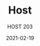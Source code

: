 ---
designer: "Pedrali R&D"
description: "Host%20is%20a%20modular%20system%20of%20single%2C%20double%20and%20corner%20units%20of%20seating%20with%20backrest%20and%20poufs%20that%20is%20appropriate%20for%20a%20large%20number%20of%20combinations%20and%20customizations.%20Upholstered%20pouf%20in%20polyurethane%20injected%20foam%20with%20steel%20tube%20sled%20frame%20%D8%2016mm."
image_primary: "img/Host_203_01_zoom.jpg"
image_secondary: "img/Host_203_02_zoom.jpg"
manufacturer: "Pedrali"
href: "https://www.pedrali.it/en/products/catalog/Modular-seating-HOST-203/"
subtitle: "HOST 203"
tags: 
  - "Pedrali"
  - "Modular Seating"
title: "Host"
category: "Modular Seating"
slug: "/manufacturers/pedrali/modular-seating/pedrali-r-d-host"
date: "2021-02-19"
---